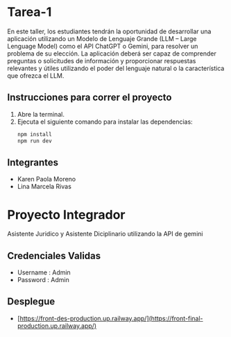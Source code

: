 # Tarea-1
En este taller, los estudiantes tendrán la oportunidad de desarrollar una aplicación utilizando un
Modelo de Lenguaje Grande (LLM – Large Lenguage Model) como el API ChatGPT o Gemini,
para resolver un problema de su elección. La aplicación deberá ser capaz de comprender
preguntas o solicitudes de información y proporcionar respuestas relevantes y útiles utilizando el
poder del lenguaje natural o la característica que ofrezca el LLM.


## Instrucciones para correr el proyecto

1. Abre la terminal.
2. Ejecuta el siguiente comando para instalar las dependencias:
   ```bash
   npm install
   npm run dev
## Integrantes

- Karen Paola Moreno
- Lina Marcela Rivas

# Proyecto Integrador

Asistente Juridico y Asistente Diciplinario utilizando la API de gemini
## Credenciales Validas
- Username : Admin
- Password : Admin
## Desplegue

- [https://front-des-production.up.railway.app/](https://front-final-production.up.railway.app/)
